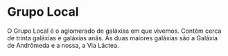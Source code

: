 # Grupo Local

O Grupo Local é o aglomerado de galáxias em que vivemos. Contém cerca de trinta
galáxias e galáxias anãs. As duas maiores galáxias são a Galáxia de Andrômeda e
a nossa, a Via Láctea.
